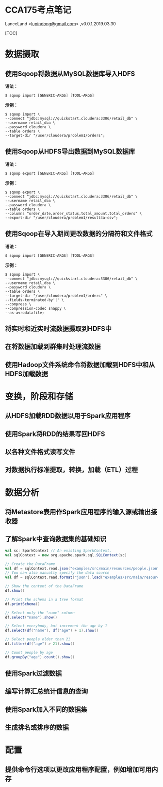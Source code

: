# CCA175考点笔记

LanceLand <<lupindong@gmail.com>> ,v0.0.1,2019.03.30

[TOC]

# 数据摄取
## 使用Sqoop将数据从MySQL数据库导入HDFS

**语法：**

```shell
$ sqoop import [GENERIC-ARGS] [TOOL-ARGS]
```
**示例：**

```shell
$ sqoop import \
--connect "jdbc:mysql://quickstart.cloudera:3306/retail_db" \
--username retail_dba \
--password cloudera \
--table orders \
--target-dir "/user/cloudera/problem1/orders";
```

## 使用Sqoop从HDFS导出数据到MySQL数据库

**语法：**

```shell
$ sqoop export [GENERIC-ARGS] [TOOL-ARGS]
```

**示例：**

```shell
$ sqoop export \
--connect "jdbc:mysql://quickstart.cloudera:3306/retail_db" \
--username retail_dba \
--password cloudera \
--table orders \
--columns "order_date,order_status,total_amount,total_orders" \
--export-dir "/user/cloudera/problem1/result4a-csv";
```

## 使用Sqoop在导入期间更改数据的分隔符和文件格式

**语法：**

```shell
$ sqoop import [GENERIC-ARGS] [TOOL-ARGS]
```

**示例：**

```shell
$ sqoop import \
--connect "jdbc:mysql://quickstart.cloudera:3306/retail_db" \
--username retail_dba \
--password cloudera \
--table orders \
--target-dir "/user/cloudera/problem1/orders" \
--fields-terminated-by'|' \
--compress \
--compression-codec snappy \
--as-avrodatafile;

```

## 将实时和近实时流数据摄取到HDFS中

## 在将数据加载到群集时处理流数据

## 使用Hadoop文件系统命令将数据加载到HDFS中和从HDFS加载数据

# 变换，阶段和存储
## 从HDFS加载RDD数据以用于Spark应用程序

## 使用Spark将RDD的结果写回HDFS
## 以各种文件格式读写文件
## 对数据执行标准提取，转换，加载（ETL）过程

# 数据分析
## 将Metastore表用作Spark应用程序的输入源或输出接收器
## 了解Spark中查询数据集的基础知识

```scala
val sc: SparkContext // An existing SparkContext.
val sqlContext = new org.apache.spark.sql.SQLContext(sc)

// Create the DataFrame
val df = sqlContext.read.json("examples/src/main/resources/people.json")
// You can also manually specify the data source
val df = sqlContext.read.format("json").load("examples/src/main/resources/people.json")

// Show the content of the DataFrame
df.show()

// Print the schema in a tree format
df.printSchema()

// Select only the "name" column
df.select("name").show()

// Select everybody, but increment the age by 1
df.select(df("name"), df("age") + 1).show()

// Select people older than 21
df.filter(df("age") > 21).show()

// Count people by age
df.groupBy("age").count().show()
```



## 使用Spark过滤数据
## 编写计算汇总统计信息的查询
## 使用Spark加入不同的数据集
## 生成排名或排序的数据

# 配置
## 提供命令行选项以更改应用程序配置，例如增加可用内存